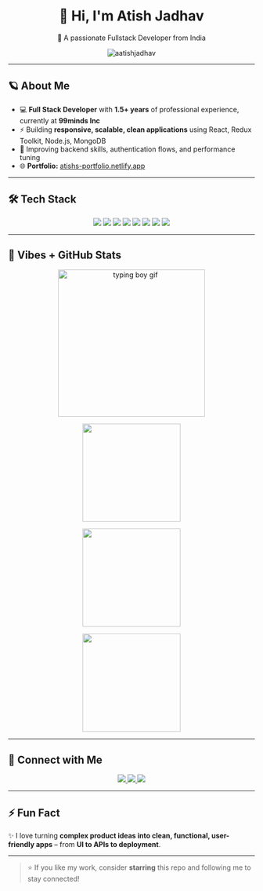 <h1 align="center">👋 Hi, I'm Atish Jadhav</h1>

<p align="center">
🚀 A passionate Fullstack Developer from India
</p>

<p align="center">
  <img src="https://komarev.com/ghpvc/?username=aatishjadhav&label=Profile+Views&color=blue&style=flat-square" alt="aatishjadhav" />
</p>

---

## 🪐 About Me

- 💻 **Full Stack Developer** with **1.5+ years** of professional experience, currently at **99minds Inc**
- ⚡ Building **responsive, scalable, clean applications** using React, Redux Toolkit, Node.js, MongoDB
- 🧩 Improving backend skills, authentication flows, and performance tuning
- 🌐 **Portfolio:** [atishs-portfolio.netlify.app](https://atishs-portfolio.netlify.app)

---

## 🛠️ Tech Stack

<p align="center">
  <img src="https://img.shields.io/badge/React-%2361DAFB.svg?style=for-the-badge&logo=react&logoColor=white"/>
  <img src="https://img.shields.io/badge/Redux_Toolkit-764ABC?style=for-the-badge&logo=redux&logoColor=white"/>
  <img src="https://img.shields.io/badge/Node.js-339933?style=for-the-badge&logo=nodedotjs&logoColor=white"/>
  <img src="https://img.shields.io/badge/Express.js-000000?style=for-the-badge&logo=express&logoColor=white"/>
  <img src="https://img.shields.io/badge/MongoDB-4EA94B?style=for-the-badge&logo=mongodb&logoColor=white"/>
  <img src="https://img.shields.io/badge/Tailwind_CSS-06B6D4?style=for-the-badge&logo=tailwindcss&logoColor=white"/>
  <img src="https://img.shields.io/badge/Vite-646CFF?style=for-the-badge&logo=vite&logoColor=white"/>
  <img src="https://img.shields.io/badge/Figma-F24E1E?style=for-the-badge&logo=figma&logoColor=white"/>
</p>

---

## 🚀 Vibes + GitHub Stats

<p align="center">
  <img src="https://cdn.dribbble.com/users/1162077/screenshots/3848914/programmer.gif" width="300" alt="typing boy gif"/>
</p>

<p align="center">
  <img src="https://github-readme-streak-stats.herokuapp.com/?user=aatishjadhav&theme=tokyonight&hide_border=true&border_radius=10" height="200" />
</p>

<p align="center">
  <img src="https://github-readme-stats.vercel.app/api?username=aatishjadhav&show_icons=true&theme=tokyonight&hide_border=true&border_radius=10" height="200" />
</p>

<p align="center">
  <img src="https://github-readme-stats.vercel.app/api/top-langs/?username=aatishjadhav&layout=compact&theme=tokyonight&hide_border=true&border_radius=10" height="200" />
</p>

---

## 🤝 Connect with Me

<p align="center">
  <a href="https://www.linkedin.com/in/atish-jadhav07">
    <img src="https://img.shields.io/badge/LinkedIn-0A66C2?style=for-the-badge&logo=linkedin&logoColor=white"/>
  </a>
  <a href="https://atishs-portfolio.netlify.app">
    <img src="https://img.shields.io/badge/Portfolio-000000?style=for-the-badge&logo=vercel&logoColor=white"/>
  </a>
  <a href="https://github.com/aatishjadhav">
    <img src="https://img.shields.io/badge/GitHub-181717?style=for-the-badge&logo=github&logoColor=white"/>
  </a>
</p>

---

## ⚡ Fun Fact

✨ I love turning **complex product ideas into clean, functional, user-friendly apps** – from **UI to APIs to deployment**.

---

> ⭐ If you like my work, consider **starring** this repo and following me to stay connected!
